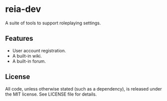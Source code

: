 # reia-dev

A suite of tools to support roleplaying settings.

## Features

* User account registration.
* A built-in wiki.
* A built-in forum.

## License

All code, unless otherwise stated (such as a dependency), is released under the MIT license. See LICENSE file for details.
